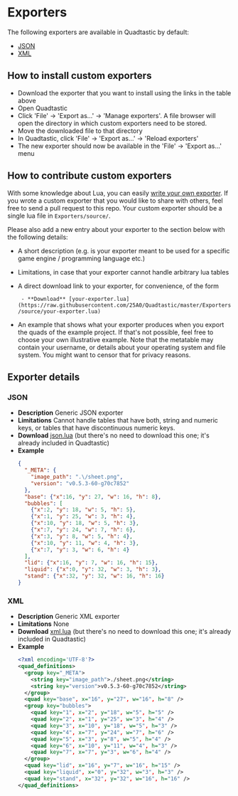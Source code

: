 # Exporters

The following exporters are available in Quadtastic by default:

 - [JSON](#json)
 - [XML](#xml)

## How to install custom exporters

 - Download the exporter that you want to install using the links in the table
   above
 - Open Quadtastic
 - Click 'File' -> 'Export as...' -> 'Manage exporters'. A file browser will
   open the directory in which custom exporters need to be stored.
 - Move the downloaded file to that directory
 - In Quadtastic, click 'File' -> 'Export as...' -> 'Reload exporters'
 - The new exporter should now be available in the 'File' -> 'Export as...' menu

## How to contribute custom exporters

With some knowledge about Lua, you can easily [write your own
exporter](/wiki/Exporters.md). If you wrote a
custom exporter that you would like to share with others, feel free to send a
pull request to this repo. Your custom exporter should be a single lua file in `Exporters/source/`.

Please also add a new entry about your exporter to the section below with the
following details:

 - A short description (e.g. is your exporter meant to be used for a specific game engine / programming language etc.)
 - Limitations, in case that your exporter cannot handle arbitrary lua tables
 - A direct download link to your exporter, for convenience, of the form

   ` - **Download** [your-exporter.lua](https://raw.githubusercontent.com/25A0/Quadtastic/master/Exporters/source/your-exporter.lua)`

 - An example that shows what your exporter produces when you export the quads
   of the example project. If that's not possible, feel free to choose your own
   illustrative example. Note that the metatable may contain your username, or
   details about your operating system and file system. You might want to censor
   that for privacy reasons.

## Exporter details

### JSON

 - **Description** Generic JSON exporter
 - **Limitations** Cannot handle tables that have both, string and numeric keys, or tables that have discontinuous numeric keys.
 - **Download** [json.lua](https://raw.githubusercontent.com/25A0/Quadtastic/custom-exporter/Quadtastic/exporters/json.lua)
   (but there's no need to download this one; it's already included in Quadtastic)
 - **Example**
	```json
	{
	  "_META": {
	    "image_path": ".\/sheet.png",
	    "version": "v0.5.3-60-g70c7852"
	  },
	  "base": {"x":16, "y": 27, "w": 16, "h": 8},
	  "bubbles": [
	    {"x":2, "y": 18, "w": 5, "h": 5},
	    {"x":1, "y": 25, "w": 3, "h": 4},
	    {"x":10, "y": 18, "w": 5, "h": 3},
	    {"x":7, "y": 24, "w": 7, "h": 6},
	    {"x":3, "y": 8, "w": 5, "h": 4},
	    {"x":10, "y": 11, "w": 4, "h": 3},
	    {"x":7, "y": 3, "w": 6, "h": 4}
	  ],
	  "lid": {"x":16, "y": 7, "w": 16, "h": 15},
	  "liquid": {"x":0, "y": 32, "w": 3, "h": 3},
	  "stand": {"x":32, "y": 32, "w": 16, "h": 16}
	}
	```

### XML

 - **Description** Generic XML exporter
 - **Limitations** None
 - **Download** [xml.lua](https://raw.githubusercontent.com/25A0/Quadtastic/custom-exporter/Quadtastic/exporters/xml.lua)
   (but there's no need to download this one; it's already included in Quadtastic)
 - **Example**
 	```xml
 	<?xml encoding='UTF-8'?>
	<quad_definitions>
	  <group key="_META">
	    <string key="image_path">./sheet.png</string>
	    <string key="version">v0.5.3-60-g70c7852</string>
	  </group>
	  <quad key="base", x="16", y="27", w="16", h="8" />
	  <group key="bubbles">
	    <quad key="1", x="2", y="18", w="5", h="5" />
	    <quad key="2", x="1", y="25", w="3", h="4" />
	    <quad key="3", x="10", y="18", w="5", h="3" />
	    <quad key="4", x="7", y="24", w="7", h="6" />
	    <quad key="5", x="3", y="8", w="5", h="4" />
	    <quad key="6", x="10", y="11", w="4", h="3" />
	    <quad key="7", x="7", y="3", w="6", h="4" />
	  </group>
	  <quad key="lid", x="16", y="7", w="16", h="15" />
	  <quad key="liquid", x="0", y="32", w="3", h="3" />
	  <quad key="stand", x="32", y="32", w="16", h="16" />
	</quad_definitions>
	```
